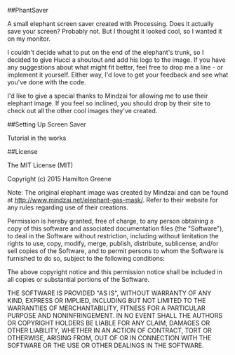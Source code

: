 ##PhantSaver

A small elephant screen saver created with Processing.  Does it actually save your screen?  Probably not.  But I thought it looked cool, so I wanted it on my monitor.  

I couldn't decide what to put on the end of the elephant's trunk, so I decided to give Hucci a shoutout and add his logo to the image.  If you have any suggestions about what might fit better, feel free to drop me a line - or implement it yourself.  Either way, I'd love to get your feedback and see what you've done with the code.

I'd like to give a special thanks to Mindzai for allowing me to use their elephant image.  If you feel so inclined, you should drop by their site to check out all the other cool images they've created.

##Setting Up Screen Saver

Tutorial in the works

##License

The MIT License (MIT)

Copyright (c) 2015 Hamilton Greene

Note: The original elephant image was created by Mindzai and can be found at http://www.mindzai.net/elephant-gas-mask/.  Refer to their website for any rules regarding use of their creations.

Permission is hereby granted, free of charge, to any person obtaining a copy
of this software and associated documentation files (the "Software"), to deal
in the Software without restriction, including without limitation the rights
to use, copy, modify, merge, publish, distribute, sublicense, and/or sell
copies of the Software, and to permit persons to whom the Software is
furnished to do so, subject to the following conditions:

The above copyright notice and this permission notice shall be included in all
copies or substantial portions of the Software.

THE SOFTWARE IS PROVIDED "AS IS", WITHOUT WARRANTY OF ANY KIND, EXPRESS OR
IMPLIED, INCLUDING BUT NOT LIMITED TO THE WARRANTIES OF MERCHANTABILITY,
FITNESS FOR A PARTICULAR PURPOSE AND NONINFRINGEMENT. IN NO EVENT SHALL THE
AUTHORS OR COPYRIGHT HOLDERS BE LIABLE FOR ANY CLAIM, DAMAGES OR OTHER
LIABILITY, WHETHER IN AN ACTION OF CONTRACT, TORT OR OTHERWISE, ARISING FROM,
OUT OF OR IN CONNECTION WITH THE SOFTWARE OR THE USE OR OTHER DEALINGS IN THE
SOFTWARE.